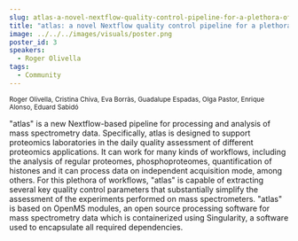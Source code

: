 ```yaml
---
slug: atlas-a-novel-nextflow-quality-control-pipeline-for-a-plethora-of-mass-spectrometry-workflows
title: "atlas: a novel Nextflow quality control pipeline for a plethora of mass spectrometry workflows"
image: ../../../images/visuals/poster.png
poster_id: 3
speakers:
  - Roger Olivella
tags:
  - Community
---
```

<div className="mb-8">
  <small className="typo-small">
    Roger Olivella, Cristina Chiva, Eva Borràs, Guadalupe Espadas, Olga Pastor, Enrique Alonso, Eduard Sabidó
  </small>
</div>

"atlas" is a new Nextflow-based pipeline for processing and analysis of mass spectrometry data. Specifically, atlas is designed to support proteomics laboratories in the daily quality assessment of different proteomics applications. It can work for many kinds of workflows, including the analysis of regular proteomes, phosphoproteomes, quantification of histones and it can process data on independent acquisition mode, among others. For this plethora of workflows, "atlas" is capable of extracting several key quality control parameters that substantially simplify the assessment of the experiments performed on mass spectrometers. "atlas" is based on OpenMS modules, an open source processing software for mass spectrometry data which is containerized using Singularity, a software used to encapsulate all required dependencies.
